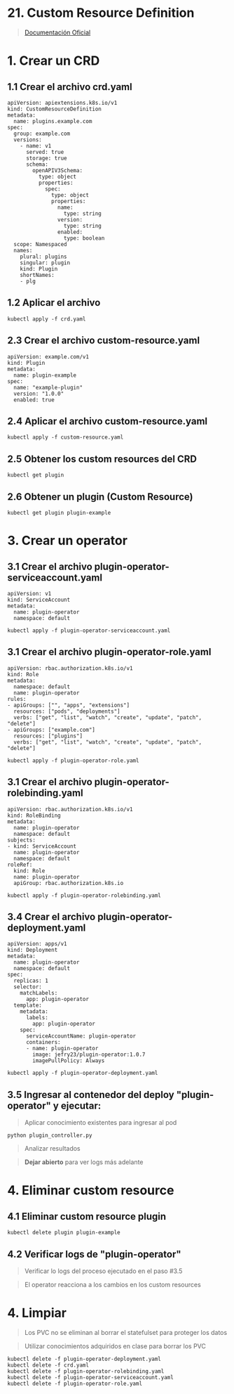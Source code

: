 # 21. Custom Resource Definition <!-- omit in toc -->

> [Documentación Oficial](https://kubernetes.io/docs/concepts/extend-kubernetes/api-extension/custom-resources/)

# 1. Crear un CRD

## 1.1 Crear el archivo crd.yaml
```
apiVersion: apiextensions.k8s.io/v1
kind: CustomResourceDefinition
metadata:
  name: plugins.example.com
spec:
  group: example.com
  versions:
    - name: v1
      served: true
      storage: true
      schema:
        openAPIV3Schema:
          type: object
          properties:
            spec:
              type: object
              properties:
                name:
                  type: string
                version:
                  type: string
                enabled:
                  type: boolean
  scope: Namespaced
  names:
    plural: plugins
    singular: plugin
    kind: Plugin
    shortNames:
    - plg

```

## 1.2 Aplicar el archivo
```
kubectl apply -f crd.yaml
```

## 2.3 Crear el archivo custom-resource.yaml
```
apiVersion: example.com/v1
kind: Plugin
metadata:
  name: plugin-example
spec:
  name: "example-plugin"
  version: "1.0.0"
  enabled: true

```

## 2.4 Aplicar el archivo custom-resource.yaml
```
kubectl apply -f custom-resource.yaml
```

## 2.5 Obtener los custom resources del CRD
```
kubectl get plugin
```

## 2.6 Obtener un plugin (Custom Resource)
```
kubectl get plugin plugin-example
```

# 3. Crear un operator

## 3.1 Crear el archivo plugin-operator-serviceaccount.yaml
```
apiVersion: v1
kind: ServiceAccount
metadata:
  name: plugin-operator
  namespace: default

```

```
kubectl apply -f plugin-operator-serviceaccount.yaml
```

## 3.1 Crear el archivo plugin-operator-role.yaml
```
apiVersion: rbac.authorization.k8s.io/v1
kind: Role
metadata:
  namespace: default
  name: plugin-operator
rules:
- apiGroups: ["", "apps", "extensions"]
  resources: ["pods", "deployments"]
  verbs: ["get", "list", "watch", "create", "update", "patch", "delete"]
- apiGroups: ["example.com"]
  resources: ["plugins"]
  verbs: ["get", "list", "watch", "create", "update", "patch", "delete"]

```

```
kubectl apply -f plugin-operator-role.yaml
```

## 3.1 Crear el archivo plugin-operator-rolebinding.yaml
```
apiVersion: rbac.authorization.k8s.io/v1
kind: RoleBinding
metadata:
  name: plugin-operator
  namespace: default
subjects:
- kind: ServiceAccount
  name: plugin-operator
  namespace: default
roleRef:
  kind: Role
  name: plugin-operator
  apiGroup: rbac.authorization.k8s.io

```

```
kubectl apply -f plugin-operator-rolebinding.yaml
```

## 3.4 Crear el archivo plugin-operator-deployment.yaml
```
apiVersion: apps/v1
kind: Deployment
metadata:
  name: plugin-operator
  namespace: default
spec:
  replicas: 1
  selector:
    matchLabels:
      app: plugin-operator
  template:
    metadata:
      labels:
        app: plugin-operator
    spec:
      serviceAccountName: plugin-operator 
      containers:
      - name: plugin-operator
        image: jefry23/plugin-operator:1.0.7
        imagePullPolicy: Always

```

```
kubectl apply -f plugin-operator-deployment.yaml
```

## 3.5 Ingresar al contenedor del deploy "plugin-operator" y ejecutar:
> Aplicar conocimiento existentes para ingresar al pod
```
python plugin_controller.py
```
> Analizar resultados

> **Dejar abierto** para ver logs más adelante

# 4. Eliminar custom resource

## 4.1 Eliminar custom resource plugin
```
kubectl delete plugin plugin-example
```

## 4.2 Verificar logs de "plugin-operator"
> Verificar lo logs del proceso ejecutado en el paso #3.5

> El operator reacciona a los cambios en los custom resources 

# 4. Limpiar
> Los PVC no se eliminan al borrar el statefulset para proteger los datos

> Utilizar conocimientos adquiridos en clase para borrar los PVC
```
kubectl delete -f plugin-operator-deployment.yaml
kubectl delete -f crd.yaml
kubectl delete -f plugin-operator-rolebinding.yaml
kubectl delete -f plugin-operator-serviceaccount.yaml
kubectl delete -f plugin-operator-role.yaml
```
